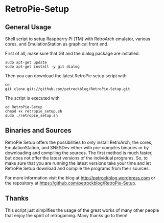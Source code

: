 RetroPie-Setup
==============

General Usage
-------------

Shell script to setup Raspberry Pi (TM) with RetroArch emulator, various cores, and EmulationStation as graphical front end.

First of all, make sure that Git and the dialog package are installed:

```shell
sudo apt-get update
sudo apt-get install -y git dialog
```

Then you can download the latest RetroPie setup script with

```shell
cd
git clone git://github.com/petrockblog/RetroPie-Setup.git
```

The script is executed with 

```shell
cd RetroPie-Setup
chmod +x retropie_setup.sh
sudo ./retropie_setup.sh
```

Binaries and Sources
--------------------

RetroPie Setup offers the possibilities to only install RetroArch, the cores, EmulationStation, and SNESDev either with pre-compiles binaries or by downloading and compiling the sources. The first method is much faster, but does not offer the latest versions of the individual programs. So, to make sure that you are running the latest versions take your time and let RetroPie Setup download and compile the programs from their sources.

For more information visit the blog at http://petrockblog.wordpress.com or the repository at https://github.com/petrockblog/RetroPie-Setup.

Thanks
------

This script just simplifies the usage of the great works of many other people that enjoy the spirit of retrogaming. Many thanks go to them!
